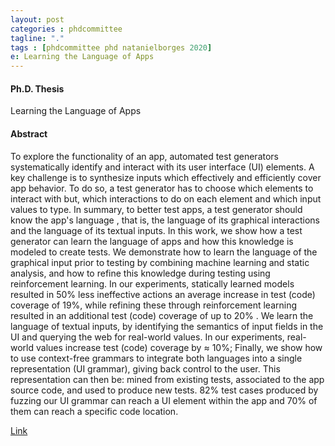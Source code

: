 ```yaml
---
layout: post
categories : phdcommittee
tagline: "."
tags : [phdcommittee phd natanielborges 2020]
e: Learning the Language of Apps
---
```


#### Ph.D. Thesis

Learning the Language of Apps

#### Abstract

To explore the functionality of an app, automated test generators systematically identify and interact with its user interface (UI) elements. A key challenge is to synthesize inputs which effectively and efficiently cover app behavior.
To do so, a test generator has to choose which elements to interact with but, which interactions to do on each element and which input values to type. In summary, to better test apps, a test generator should know the app's language , that is, the language of its graphical interactions and the language of its textual inputs. In this work,
we show how a test generator can learn the language of apps and how this knowledge is modeled to create tests. We demonstrate how to learn the language of the graphical input prior to testing by combining machine learning and static analysis, and how to refine this knowledge during testing using reinforcement learning. In our experiments, statically learned models resulted in 50% less ineffective actions an average increase in test (code) coverage of 19%, while refining these through reinforcement learning resulted in an additional test (code) coverage of up to 20% . We learn the language of textual inputs, by identifying the semantics of input fields in the UI and querying the web for real-world values. In our experiments, real-world values increase test (code) coverage by ≈ 10%;
Finally, we show how to use context-free grammars to integrate both languages into a single representation (UI grammar), giving back control to the user. This representation can then be: mined from existing tests, associated to the app source code, and used to produce new tests. 82% test cases produced by fuzzing our UI grammar can reach a UI element within the app and 70% of them can reach a specific code location.

[Link](-)
